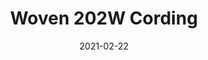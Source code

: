 ---
tags: 
  - "To Market"
  - "Loose Lay LVT"
  - "Woven"
title: "Woven 202W Cording"
designer: "To Market"
image_primary: "img/202w.jpg"
href: "https://www.tomkt.com/copy-of-fast-track-swatches"
description: "Size%3A%2019.68%22%20X%2039.37%22%A0/%20Wear%20layer%3A%20Woven%A0/%20Edge%3A%20Square%A0/%20Thickness%3A%205.0mm%20/%20Sq.ft/Ctn%3A%2026.91%A0/%20Installation%3A%20Glue%20Down"
category: "loose-lay-lvt-woven"
subtitle: ""
manufacturer: "ToMarket"
slug: "/manufacturers/tomarket/loose-lay-lvt-woven/to-market-woven-202-w-cording"
date: "2021-02-22"
---